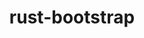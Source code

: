 ---
title: "rust-bootstrap"
layout: cache
categories: [package, develop-2024-03-10]
meta: {"versions": ["1.75.0"], "compilers": ["apple-clang@=15.0.0", "gcc@=11.4.0", "gcc@=7.5.0", "gcc@=9.4.0", "oneapi@=2024.0.0"], "oss": ["ubuntu18.04", "ubuntu20.04", "ubuntu22.04", "ventura"], "platforms": ["darwin", "linux"], "targets": ["aarch64", "neoverse_v1", "neoverse_v2", "ppc64le", "x86_64_v3"], "stacks": ["developer-tools", "e4s", "e4s-neoverse-v2", "e4s-neoverse_v1", "e4s-oneapi", "e4s-power", "ml-darwin-aarch64-mps", "ml-linux-x86_64-cpu", "ml-linux-x86_64-cuda", "ml-linux-x86_64-rocm", "radiuss", "root"], "num_specs": 7, "num_specs_by_stack": {"root": 7, "ml-darwin-aarch64-mps": 1, "radiuss": 1, "developer-tools": 1, "e4s-power": 1, "e4s-neoverse_v1": 1, "e4s-neoverse-v2": 1, "ml-linux-x86_64-cpu": 1, "ml-linux-x86_64-rocm": 1, "e4s": 1, "ml-linux-x86_64-cuda": 1, "e4s-oneapi": 1}}
spec_details: [{"hash": "7wj6wsroc6dazpo7ibuhospj7bgznymm", "compiler": "apple-clang@=15.0.0", "versions": ["1.75.0"], "os": "ventura", "platform": "darwin", "target": "aarch64", "variants": ["build_system=generic"], "stacks": ["root", "ml-darwin-aarch64-mps"], "size": "-", "tarball": "https://binaries.spack.io/develop-2024-03-10/build_cache/darwin-ventura-aarch64/apple-clang-15.0.0/rust-bootstrap-1.75.0/darwin-ventura-aarch64-apple-clang-15.0.0-rust-bootstrap-1.75.0-7wj6wsroc6dazpo7ibuhospj7bgznymm.spack"}, {"hash": "2fvwmwr45bykztadg5ltmyihnab3n6u2", "compiler": "gcc@=7.5.0", "versions": ["1.75.0"], "os": "ubuntu18.04", "platform": "linux", "target": "x86_64_v3", "variants": ["build_system=generic"], "stacks": ["root", "radiuss", "developer-tools"], "size": "-", "tarball": "https://binaries.spack.io/develop-2024-03-10/build_cache/linux-ubuntu18.04-x86_64_v3/gcc-7.5.0/rust-bootstrap-1.75.0/linux-ubuntu18.04-x86_64_v3-gcc-7.5.0-rust-bootstrap-1.75.0-2fvwmwr45bykztadg5ltmyihnab3n6u2.spack"}, {"hash": "wjaha65wmsezefvlzygvdkt5wnpgmvsy", "compiler": "gcc@=9.4.0", "versions": ["1.75.0"], "os": "ubuntu20.04", "platform": "linux", "target": "ppc64le", "variants": ["build_system=generic"], "stacks": ["root", "e4s-power"], "size": "-", "tarball": "https://binaries.spack.io/develop-2024-03-10/build_cache/linux-ubuntu20.04-ppc64le/gcc-9.4.0/rust-bootstrap-1.75.0/linux-ubuntu20.04-ppc64le-gcc-9.4.0-rust-bootstrap-1.75.0-wjaha65wmsezefvlzygvdkt5wnpgmvsy.spack"}, {"hash": "neymxagvendp6mm273xb475tv7yqvuvc", "compiler": "gcc@=11.4.0", "versions": ["1.75.0"], "os": "ubuntu22.04", "platform": "linux", "target": "neoverse_v1", "variants": ["build_system=generic"], "stacks": ["root", "e4s-neoverse_v1"], "size": "-", "tarball": "https://binaries.spack.io/develop-2024-03-10/build_cache/linux-ubuntu22.04-neoverse_v1/gcc-11.4.0/rust-bootstrap-1.75.0/linux-ubuntu22.04-neoverse_v1-gcc-11.4.0-rust-bootstrap-1.75.0-neymxagvendp6mm273xb475tv7yqvuvc.spack"}, {"hash": "jgf7hf5jzpszxdns53yrygncuhadv5t2", "compiler": "gcc@=11.4.0", "versions": ["1.75.0"], "os": "ubuntu22.04", "platform": "linux", "target": "neoverse_v2", "variants": ["build_system=generic"], "stacks": ["root", "e4s-neoverse-v2"], "size": "-", "tarball": "https://binaries.spack.io/develop-2024-03-10/build_cache/linux-ubuntu22.04-neoverse_v2/gcc-11.4.0/rust-bootstrap-1.75.0/linux-ubuntu22.04-neoverse_v2-gcc-11.4.0-rust-bootstrap-1.75.0-jgf7hf5jzpszxdns53yrygncuhadv5t2.spack"}, {"hash": "odk5d3jdd7kav3sxlakcbsijov77ockc", "compiler": "gcc@=11.4.0", "versions": ["1.75.0"], "os": "ubuntu22.04", "platform": "linux", "target": "x86_64_v3", "variants": ["build_system=generic"], "stacks": ["ml-linux-x86_64-cpu", "ml-linux-x86_64-rocm", "root", "e4s", "ml-linux-x86_64-cuda"], "size": "-", "tarball": "https://binaries.spack.io/develop-2024-03-10/build_cache/linux-ubuntu22.04-x86_64_v3/gcc-11.4.0/rust-bootstrap-1.75.0/linux-ubuntu22.04-x86_64_v3-gcc-11.4.0-rust-bootstrap-1.75.0-odk5d3jdd7kav3sxlakcbsijov77ockc.spack"}, {"hash": "bwt5lsjklilacc3jw3gqbjxmdbmrde2g", "compiler": "oneapi@=2024.0.0", "versions": ["1.75.0"], "os": "ubuntu22.04", "platform": "linux", "target": "x86_64_v3", "variants": ["build_system=generic"], "stacks": ["root", "e4s-oneapi"], "size": "-", "tarball": "https://binaries.spack.io/develop-2024-03-10/build_cache/linux-ubuntu22.04-x86_64_v3/oneapi-2024.0.0/rust-bootstrap-1.75.0/linux-ubuntu22.04-x86_64_v3-oneapi-2024.0.0-rust-bootstrap-1.75.0-bwt5lsjklilacc3jw3gqbjxmdbmrde2g.spack"}]
---